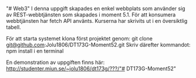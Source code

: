 "# Web3" 
I denna uppgift skapades en enkel webbplats som använder sig av REST-webbtjänsten som skapades i moment 5.1. För att konsumera webbtjänsten har fetch API använts. 
Kurserna har skrivits ut i en översiktlig tabell. 

För att starta systemet klona först projektet genom: git clone git@github.com:Jolu1806/DT173G-Moment52.git
Skriv därefter kommandot: npm install i en terminal

En demonstration av uppgiften finns här: http://studenter.miun.se/~jolu1806/dt173g/???/"# DT173G-Moment52" 
